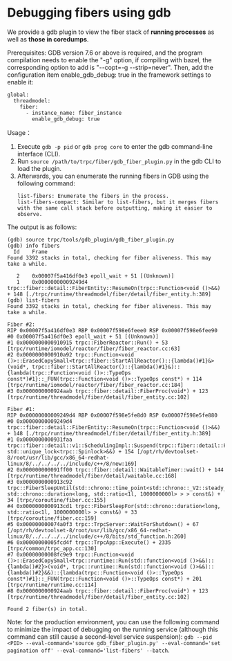 # Debugging fibers using gdb

We provide a gdb plugin to view the fiber stack of **running processes** as well as **those in coredumps**.

Prerequisites: GDB version 7.6 or above is required, and the program compilation needs to enable the "-g" option, if compiling with bazel, the corresponding option to add is "--copt=-g --strip=never". Then, add the configuration item enable_gdb_debug: true in the framework settings to enable it:

```
global:
  threadmodel:
    fiber:
      - instance_name: fiber_instance
        enable_gdb_debug: true
```


Usage：
1. Execute `gdb -p pid` or `gdb prog core` to enter the gdb command-line interface (CLI).
2. Run `source /path/to/trpc/fiber/gdb_fiber_plugin.py` in the gdb CLI to load the plugin.
3. Afterwards, you can enumerate the running fibers in GDB using the following command:
    ```
    list-fibers: Enumerate the fibers in the process.
    list-fibers-compact: Similar to list-fibers, but it merges fibers with the same call stack before outputting, making it easier to observe.
    ```

The output is as follows:
```
(gdb) source trpc/tools/gdb_plugin/gdb_fiber_plugin.py
(gdb) info fibers
  Id    Frame
Found 3392 stacks in total, checking for fiber aliveness. This may take a while.

   2    0x00007f5a416df0e3 epoll_wait + 51 [(Unknown)]
   1    0x00000000009249d4 trpc::fiber::detail::FiberEntity::ResumeOn(trpc::Function<void ()>&&) + 148 [./trpc/runtime/threadmodel/fiber/detail/fiber_entity.h:389]
(gdb) list-fibers
Found 3392 stacks in total, checking for fiber aliveness. This may take a while.

Fiber #2:
RIP 0x00007f5a416df0e3 RBP 0x00007f598e6feee0 RSP 0x00007f598e6fee90
#0 0x00007f5a416df0e3 epoll_wait + 51 [(Unknown)]
#1 0x0000000000910915 trpc::FiberReactor::Run() + 53 [trpc/runtime/iomodel/reactor/fiber/fiber_reactor.cc:63]
#2 0x0000000000910a92 trpc::Function<void ()>::ErasedCopySmall<trpc::fiber::StartAllReactor()::{lambda()#1}&>(void*, trpc::fiber::StartAllReactor()::{lambda()#1}&)::{lambda(trpc::Function<void ()>::TypeOps const*)#1}::_FUN(trpc::Function<void ()>::TypeOps const*) + 114 [trpc/runtime/iomodel/reactor/fiber/fiber_reactor.cc:184]
#3 0x0000000000924aab trpc::fiber::detail::FiberProc(void*) + 123 [trpc/runtime/threadmodel/fiber/detail/fiber_entity.cc:102]

Fiber #1:
RIP 0x00000000009249d4 RBP 0x00007f598e5fe8d0 RSP 0x00007f598e5fe880
#0 0x00000000009249d4 trpc::fiber::detail::FiberEntity::ResumeOn(trpc::Function<void ()>&&) + 148 [./trpc/runtime/threadmodel/fiber/detail/fiber_entity.h:389]
#1 0x0000000000931faa trpc::fiber::detail::v1::SchedulingImpl::Suspend(trpc::fiber::detail::FiberEntity*, std::unique_lock<trpc::Spinlock>&&) + 154 [/opt/rh/devtoolset-8/root/usr/lib/gcc/x86_64-redhat-linux/8/../../../../include/c++/8/new:169]
#2 0x000000000091ff00 trpc::fiber::detail::WaitableTimer::wait() + 144 [trpc/runtime/threadmodel/fiber/detail/waitable.cc:168]
#3 0x0000000000913c92 trpc::FiberSleepUntil(std::chrono::time_point<std::chrono::_V2::steady_clock, std::chrono::duration<long, std::ratio<1l, 1000000000l> > > const&) + 34 [trpc/coroutine/fiber.cc:155]
#4 0x0000000000913cd1 trpc::FiberSleepFor(std::chrono::duration<long, std::ratio<1l, 1000000000l> > const&) + 33 [trpc/coroutine/fiber.cc:159]
#5 0x000000000074a0f3 trpc::TrpcServer::WaitForShutdown() + 67 [/opt/rh/devtoolset-8/root/usr/lib/gcc/x86_64-redhat-linux/8/../../../../include/c++/8/bits/std_function.h:260]
#6 0x00000000005fcd4f trpc::TrpcApp::Execute() + 2335 [trpc/common/trpc_app.cc:130]
#7 0x00000000008fc9e9 trpc::Function<void ()>::ErasedCopySmall<trpc::runtime::Run(std::function<void ()>&&)::{lambda()#2}>(void*, trpc::runtime::Run(std::function<void ()>&&)::{lambda()#2}&&)::{lambda(trpc::Function<void ()>::TypeOps const*)#1}::_FUN(trpc::Function<void ()>::TypeOps const*) + 201 [trpc/runtime/runtime.cc:114]
#8 0x0000000000924aab trpc::fiber::detail::FiberProc(void*) + 123 [trpc/runtime/threadmodel/fiber/detail/fiber_entity.cc:102]

Found 2 fiber(s) in total.
```

Note: for the production environment, you can use the following command to minimize the impact of debugging on the running service (although this command can still cause a second-level service suspension): `gdb --pid <PID> --eval-command='source gdb_fiber_plugin.py' --eval-command='set pagination off' --eval-command='list-fibers' --batch`.
